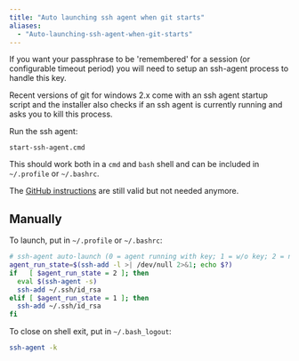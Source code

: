 ```yaml
---
title: "Auto launching ssh agent when git starts"
aliases:
  - "Auto-launching-ssh-agent-when-git-starts"
---
```

If you want your passphrase to be 'remembered' for a session (or configurable timeout period) you will need to setup an ssh-agent process to handle this key.

Recent versions of git for windows 2.x come with an ssh agent startup script and the installer also checks if an ssh agent is currently running and asks you to kill this process.

Run the ssh agent:

    start-ssh-agent.cmd

This should work both in a `cmd` and `bash` shell and can be included in `~/.profile` or `~/.bashrc`.

The [GitHub instructions](https://help.github.com/articles/working-with-ssh-key-passphrases/#auto-launching-ssh-agent-on-msysgit) are still valid but not needed anymore.

## Manually

To launch, put in `~/.profile` or `~/.bashrc`:

```bash
# ssh-agent auto-launch (0 = agent running with key; 1 = w/o key; 2 = not run.)
agent_run_state=$(ssh-add -l >| /dev/null 2>&1; echo $?)
if   [ $agent_run_state = 2 ]; then
  eval $(ssh-agent -s)
  ssh-add ~/.ssh/id_rsa
elif [ $agent_run_state = 1 ]; then
  ssh-add ~/.ssh/id_rsa
fi
```

To close on shell exit, put in `~/.bash_logout`:

```bash
ssh-agent -k
```